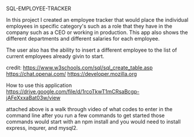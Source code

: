 SQL-EMPLOYEE-TRACKER

In this project I created an employee tracker that would place the individual employees in specific category's such as 
a role that they have in the company such as a CEO or working in production.
This app also shows the different departments and different salaries for each employee.

The user also has the ability to insert a different employee to the list of current employees already givin to start.

credit:
https://www.w3schools.com/sql/sql_create_table.asp
https://chat.openai.com/
https://developer.mozilla.org

How to use this application 
https://drive.google.com/file/d/1rcoTkwT1mCRsaBcgp-jAFeXxxaBat03w/view

attached above is a walk through video of what codes to enter in the command line after you run a few commands to get started 
those commands would start with an npm install and you would need to install express, inqurer, and mysql2.


